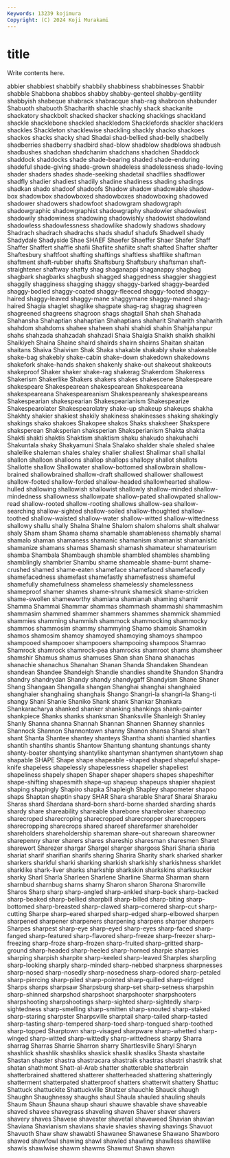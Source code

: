 ```yaml
---
Keywords: 13239 kojimura
Copyright: (C) 2024 Koji Murakami
---
```


# title

Write contents here.



abbier shabbiest shabbify shabbily shabbiness shabbinesses Shabbir shabble
Shabbona shabbos shabby shabby-genteel shabby-gentility shabbyish shabeque shabrack shabracque shab-rag
shabroon shabunder Shabuoth shabuoth Shacharith shachle shachly shack shackanite shackatory
shackbolt shacked shacker shacking shackings shackland shackle shacklebone shackled shackledom
Shacklefords shackler shacklers shackles Shackleton shacklewise shackling shackly shacko shackoes
shackos shacks shacky shad Shadai shad-bellied shad-belly shadbelly shadberries shadberry
shadbird shad-blow shadblow shadblows shadbush shadbushes shadchan shadchanim shadchans shadchen
Shaddock shaddock shaddocks shade shade-bearing shaded shade-enduring shadeful shade-giving shade-grown
shadeless shadelessness shade-loving shader shaders shades shade-seeking shadetail shadflies shadflower
shadfly shadier shadiest shadily shadine shadiness shading shadings shadkan shado
shadoof shadoofs Shadow shadow shadowable shadow-box shadowbox shadowboxed shadowboxes shadowboxing
shadowed shadower shadowers shadowfoot shadowgram shadowgraph shadowgraphic shadowgraphist shadowgraphy shadowier
shadowiest shadowily shadowiness shadowing shadowishly shadowist shadowland shadowless shadowlessness shadowlike
shadowly shadows shadowy Shadrach shadrach shadrachs shads shaduf shadufs Shadwell
shady Shadydale Shadyside Shae SHAEF Shaefer Shaeffer Shaer Shafer Shaff
Shaffer Shaffert shaffle shafii Shafiite shafiite shaft shafted Shafter shafter
Shaftesbury shaftfoot shafting shaftings shaftless shaftlike shaftman shaftment shaft-rubber shafts
Shaftsburg Shaftsbury shaftsman shaft-straightener shaftway shafty shag shaganappi shaganappy shagbag
shagbark shagbarks shagbush shagged shaggedness shaggier shaggiest shaggily shagginess shagging
shaggy shaggy-barked shaggy-bearded shaggy-bodied shaggy-coated shaggy-fleeced shaggy-footed shaggy-haired shaggy-leaved shaggy-mane
shaggymane shaggy-maned shag-haired Shagia shaglet shaglike shagpate shag-rag shagrag shagreen
shagreened shagreens shagroon shags shagtail Shah shah Shahada Shahansha Shahaptian
shahaptian Shahaptians shaharit Shaharith shaharith shahdom shahdoms shahee shaheen shahi
shahidi shahin Shahjahanpur shahs shahzada shahzadah shahzadi Shaia Shaigia Shaikh
shaikh shaikhi Shaikiyeh Shaina Shaine shaird shairds shairn shairns Shaitan
shaitan shaitans Shaiva Shaivism Shak Shaka shakable shakably shake shakeable
shake-bag shakebly shake-cabin shake-down shakedown shakedowns shakefork shake-hands shaken shakenly
shake-out shakeout shakeouts shakeproof Shaker shaker shake-rag shakerag Shakerdom Shakeress
Shakerism Shakerlike Shakers shakers shakes shakescene Shakespeare shakespeare Shakespearean shakespearean
Shakespeareana shakespeareana Shakespeareanism Shakespeareanly shakespeareans Shakespearian shakespearian Shakespearianism Shakespearize Shakespearolater
Shakespearolatry shake-up shakeup shakeups shakha Shakhty shakier shakiest shakily shakiness
shakinesses shaking shakingly shakings shako shakoes Shakopee shakos Shaks shaksheer
Shakspere shaksperean Shaksperian shaksperian Shaksperianism Shakta shakta Shakti shakti shaktis
Shaktism shaktism shaku shakudo shakuhachi Shakuntala shaky Shakyamuni Shala Shalako
shalder shale shaled shalee shalelike shaleman shales shaley shalier shaliest
Shalimar shall shallal shallon shalloon shalloons shallop shallops shallopy shallot
shallots Shallotte shallow Shallowater shallow-bottomed shallowbrain shallow-brained shallowbrained shallow-draft shallowed
shallower shallowest shallow-footed shallow-forded shallow-headed shallowhearted shallow-hulled shallowing shallowish shallowist
shallowly shallow-minded shallow-mindedness shallowness shallowpate shallow-pated shallowpated shallow-read shallow-rooted shallow-rooting
shallows shallow-sea shallow-searching shallow-sighted shallow-soiled shallow-thoughted shallow-toothed shallow-waisted shallow-water shallow-witted
shallow-wittedness shallowy shallu shally Shalna Shalne Shalom shalom shaloms shalt
shalwar shaly Sham sham Shama shama shamable shamableness shamably shamal
shamalo shaman shamaness shamanic shamanism shamanist shamanistic shamanize shamans shamas
Shamash shamash shamateur shamateurism shamba Shambala Shambaugh shamble shambled shambles
shambling shamblingly shambrier Shambu shame shameable shame-burnt shame-crushed shamed shame-eaten
shameface shamefaced shamefacedly shamefacedness shamefast shamefastly shamefastness shameful shamefully shamefulness
shameless shamelessly shamelessness shameproof shamer shames shame-shrunk shamesick shame-stricken shame-swollen
shameworthy shamiana shamianah shaming shamir Shamma Shammai Shammar shammas shammash
shammashi shammashim shammasim shammed shammer shammers shammes shammick shammied shammies
shamming shammish shammock shammocking shammocky shammos shammosim shammy shammying Shamo
shamois Shamokin shamos shamosim shamoy shamoyed shamoying shamoys shampoo shampooed
shampooer shampooers shampooing shampoos Shamrao Shamrock shamrock shamrock-pea shamrocks shamroot
shams shamsheer shamshir Shamus shamus shamuses Shan shan Shana shanachas
shanachie shanachus Shanahan Shanan Shanda Shandaken Shandean shandean Shandee Shandeigh
Shandie shandies shandite Shandon Shandra shandry shandrydan Shandy shandy shandygaff
Shandyism Shane Shaner Shang Shangaan Shangalla shangan Shanghai shanghai shanghaied
shanghaier shanghaiing shanghais Shango Shangri-la shangri-la Shang-ti shangy Shani Shanie
Shaniko Shank shank Shankar Shankara Shankaracharya shanked shanker shanking shankings
shank-painter shankpiece Shanks shanks shanksman Shanksville Shanleigh Shanley Shanly Shanna
shanna Shannah Shannan Shannen Shanney shannies Shannock Shannon Shannontown shanny
Shanon shansa Shansi shan't shant Shanta Shantee shantey shanteys Shantha
shanti shantied shanties shantih shantihs shantis Shantow Shantung shantung shantungs
shanty shanty-boater shantying shantylike shantyman shantymen shantytown shap shapable SHAPE
Shape shape shapeable -shaped shaped shapeful shape-knife shapeless shapelessly shapelessness
shapelier shapeliest shapeliness shapely shapen Shaper shaper shapers shapes shapeshifter
shape-shifting shapesmith shape-up shapeup shapeups shapier shapiest shaping shapingly Shapiro
shapka Shapleigh Shapley shapometer shapoo shaps Shaptan shaptin shapy SHAR
Shara sharable Sharaf Sharai Sharaku Sharas shard Shardana shard-born shard-borne
sharded sharding shards shardy share shareability shareable sharebone sharebroker sharecrop
sharecroped sharecroping sharecropped sharecropper sharecroppers sharecropping sharecrops shared shareef sharefarmer
shareholder shareholders shareholdership shareman share-out shareown shareowner sharepenny sharer sharers
shares shareship sharesman sharesmen Sharet sharewort Sharezer shargar Shargel sharger
shargoss Shari Sharia sharia shariat sharif sharifian sharifs sharing Sharira
Sharity shark sharked sharker sharkers sharkful sharki sharking sharkish sharkishly
sharkishness sharklet sharklike shark-liver sharks sharkship sharkskin sharkskins sharksucker sharky
Sharl Sharla Sharleen Sharlene Sharline Sharma Sharman sharn sharnbud sharnbug
sharns sharny Sharon sharon Sharona Sharonville Sharos Sharp sharp sharp-angled
sharp-ankled sharp-back sharp-backed sharp-beaked sharp-bellied sharpbill sharp-billed sharp-biting sharp-bottomed sharp-breasted
sharp-clawed sharp-cornered sharp-cut sharp-cutting Sharpe sharp-eared sharped sharp-edged sharp-elbowed sharpen
sharpened sharpener sharpeners sharpening sharpens sharper sharpers Sharpes sharpest sharp-eye
sharp-eyed sharp-eyes sharp-faced sharp-fanged sharp-featured sharp-flavored sharp-freeze sharp-freezer sharp-freezing sharp-froze
sharp-frozen sharp-fruited sharp-gritted sharp-ground sharp-headed sharp-heeled sharp-horned sharpie sharpies sharping
sharpish sharpite sharp-keeled sharp-leaved Sharples sharpling sharp-looking sharply sharp-minded sharp-nebbed
sharpness sharpnesses sharp-nosed sharp-nosedly sharp-nosedness sharp-odored sharp-petaled sharp-piercing sharp-piled sharp-pointed
sharp-quilled sharp-ridged Sharps sharps sharpsaw Sharpsburg sharp-set sharp-setness sharpshin sharp-shinned
sharpshod sharpshoot sharpshooter sharpshooters sharpshooting sharpshootings sharp-sighted sharp-sightedly sharp-sightedness sharp-smelling
sharp-smitten sharp-snouted sharp-staked sharp-staring sharpster Sharpsville sharptail sharp-tailed sharp-tasted sharp-tasting
sharp-tempered sharp-toed sharp-tongued sharp-toothed sharp-topped Sharptown sharp-visaged sharpware sharp-whetted sharp-winged
sharp-witted sharp-wittedly sharp-wittedness sharpy Sharra sharrag Sharras Sharrie Sharron sharry
Shartlesville Sharyl Sharyn shashlick shashlik shashliks shaslick shaslik shasliks Shasta
shastaite Shastan shaster shastra shastracara shastraik shastras shastri shastrik shat
shatan shathmont Shatt-al-Arab shatter shatterable shatterbrain shatterbrained shattered shatterer shatterheaded
shattering shatteringly shatterment shatterpated shatterproof shatters shatterwit shattery Shattuc Shattuck
shattuckite Shattuckville Shatzer shauchle Shauck shaugh Shaughn Shaughnessy shaughs shaul
Shaula shauled shauling shauls Shaum Shaun Shauna shaup shauri shauwe
shavable shave shaveable shaved shavee shavegrass shaveling shaven Shaver shaver
shavers shavery shaves Shavese shavester shavetail shaveweed Shavian shavian Shaviana
Shavianism shavians shavie shavies shaving shavings Shavuot Shavuoth Shaw shaw
shawabti Shawanee Shawanese Shawano Shawboro shawed shawfowl shawing shawl shawled
shawling shawlless shawllike shawls shawlwise shawm shawms Shawmut Shawn shawn
